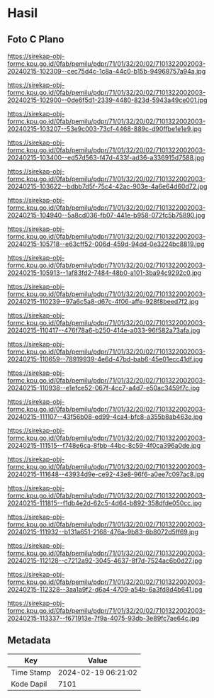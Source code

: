 # Hasil

## Foto C Plano

https://sirekap-obj-formc.kpu.go.id/0fab/pemilu/pdpr/71/01/32/20/02/7101322002003-20240215-102309--cec75d4c-1c8a-44c0-b15b-94968757a94a.jpg

https://sirekap-obj-formc.kpu.go.id/0fab/pemilu/pdpr/71/01/32/20/02/7101322002003-20240215-102900--0de6f5d1-2339-4480-823d-5943a49ce001.jpg

https://sirekap-obj-formc.kpu.go.id/0fab/pemilu/pdpr/71/01/32/20/02/7101322002003-20240215-103207--53e9c003-73cf-4468-889c-d90ffbe1e1e9.jpg

https://sirekap-obj-formc.kpu.go.id/0fab/pemilu/pdpr/71/01/32/20/02/7101322002003-20240215-103400--ed57d563-f47d-433f-ad36-a336915d7588.jpg

https://sirekap-obj-formc.kpu.go.id/0fab/pemilu/pdpr/71/01/32/20/02/7101322002003-20240215-103622--bdbb7d5f-75c4-42ac-903e-4a6e64d60d72.jpg

https://sirekap-obj-formc.kpu.go.id/0fab/pemilu/pdpr/71/01/32/20/02/7101322002003-20240215-104940--5a8cd036-fb07-441e-b958-072fc5b75890.jpg

https://sirekap-obj-formc.kpu.go.id/0fab/pemilu/pdpr/71/01/32/20/02/7101322002003-20240215-105718--e63cff52-006d-459d-94dd-0e3224bc8819.jpg

https://sirekap-obj-formc.kpu.go.id/0fab/pemilu/pdpr/71/01/32/20/02/7101322002003-20240215-105913--1af83fd2-7484-48b0-a101-3ba94c9292c0.jpg

https://sirekap-obj-formc.kpu.go.id/0fab/pemilu/pdpr/71/01/32/20/02/7101322002003-20240215-110239--97a6c5a8-d67c-4f06-affe-928f8beed7f2.jpg

https://sirekap-obj-formc.kpu.go.id/0fab/pemilu/pdpr/71/01/32/20/02/7101322002003-20240215-110417--476f78a6-b250-414e-a033-96f582a73afa.jpg

https://sirekap-obj-formc.kpu.go.id/0fab/pemilu/pdpr/71/01/32/20/02/7101322002003-20240215-110659--78919939-4e6d-47bd-bab6-45e01ecc41df.jpg

https://sirekap-obj-formc.kpu.go.id/0fab/pemilu/pdpr/71/01/32/20/02/7101322002003-20240215-110938--e1efce52-067f-4cc7-a4d7-e50ac3459f7c.jpg

https://sirekap-obj-formc.kpu.go.id/0fab/pemilu/pdpr/71/01/32/20/02/7101322002003-20240215-111107--43f56b08-ed99-4ca4-bfc8-a355b8ab463e.jpg

https://sirekap-obj-formc.kpu.go.id/0fab/pemilu/pdpr/71/01/32/20/02/7101322002003-20240215-111515--f748e6ca-8fbb-44bc-8c59-4f0ca396a0de.jpg

https://sirekap-obj-formc.kpu.go.id/0fab/pemilu/pdpr/71/01/32/20/02/7101322002003-20240215-111648--43934d9e-ce92-43e8-96f6-a0ee7c097ac8.jpg

https://sirekap-obj-formc.kpu.go.id/0fab/pemilu/pdpr/71/01/32/20/02/7101322002003-20240215-111815--f1db4e2d-62c5-4d64-b892-358dfde050cc.jpg

https://sirekap-obj-formc.kpu.go.id/0fab/pemilu/pdpr/71/01/32/20/02/7101322002003-20240215-111932--b131a651-2168-476a-9b83-6b8072d5ff69.jpg

https://sirekap-obj-formc.kpu.go.id/0fab/pemilu/pdpr/71/01/32/20/02/7101322002003-20240215-112128--c7212a92-3045-4637-8f7d-7524ac6b0d27.jpg

https://sirekap-obj-formc.kpu.go.id/0fab/pemilu/pdpr/71/01/32/20/02/7101322002003-20240215-112328--3aa1a9f2-d6a4-4709-a54b-6a3fd8d4b641.jpg

https://sirekap-obj-formc.kpu.go.id/0fab/pemilu/pdpr/71/01/32/20/02/7101322002003-20240215-113337--f671913e-7f9a-4075-93db-3e89fc7ae64c.jpg


## Metadata

| Key        | Value               |
| ---------- | ------------------- |
| Time Stamp | 2024-02-19 06:21:02 |
| Kode Dapil | 7101                |




